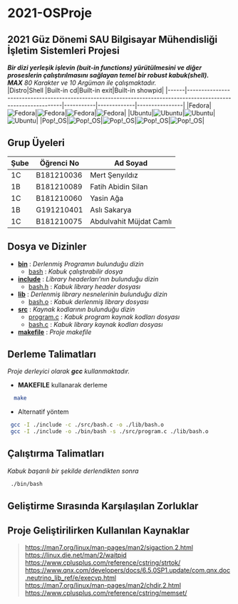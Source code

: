 # 2021-OSProje
## 2021 Güz Dönemi SAU Bilgisayar Mühendisliği İşletim Sistemleri Projesi
__*Bir dizi yerleşik işlevin (buit-in functions) yürütülmesini ve diğer proseslerin çalıştırılmasını sağlayan temel bir robust kabuk(shell).*__
<br>
*__MAX__ 80 Karakter ve 10 Argüman ile çalışmaktadır.*
<br>
|Distro|Shell                                                                                                           |Built-in cd|Built-in exit|Built-in showpid|
|------|----------------------------------------------------------------------------------------------------------------|-----------|-------------|----------------|
|Fedora|![Fedora](https://user-images.githubusercontent.com/63149243/145039032-be00fdc2-7245-4696-836c-49b718c1fba2.png)|![Fedora](https://user-images.githubusercontent.com/63149243/145039034-b86daab8-9f11-4f9e-b69a-5c45c3d1db66.png)|![Fedora](https://user-images.githubusercontent.com/63149243/145039037-44c0f245-d00f-4e58-bc02-a1a5f4a34ae9.png)|![Fedora](https://user-images.githubusercontent.com/63149243/145646022-0ae70b5e-bd4a-4764-816d-3dbb2a9ae7d6.png)|
|Ubuntu|![Ubuntu](https://user-images.githubusercontent.com/62845685/145042391-2b2b9804-55e7-4d9e-9107-3d7b626e5b6d.png)|![Ubuntu](https://user-images.githubusercontent.com/62845685/145042396-d49f425f-75ee-4ffc-85e4-d402e49d9647.png)|![Ubuntu](https://user-images.githubusercontent.com/62845685/145042397-728faf6b-d36d-4a34-94c1-22c00459e181.png)|
|Pop!_OS|![Pop!_OS](https://user-images.githubusercontent.com/63149243/145647919-1d1bc37d-b770-4438-a38d-31c15d774e8b.png)|![Pop!_OS](https://user-images.githubusercontent.com/63149243/145647910-2537e8df-e7bd-4632-b372-459a8460a514.png)|![Pop!_OS](https://user-images.githubusercontent.com/63149243/145647913-abdde28d-c1e5-4703-b6b5-2101f946f2f6.png)|![Pop!_OS](https://user-images.githubusercontent.com/63149243/145647915-e4f05540-b2ff-4061-bd57-3c1ff1bc494f.png)|

## Grup Üyeleri
|Şube|Öğrenci No|Ad Soyad                |
|----|----------|------------------------|
|1C  |B181210036 |Mert Şenyıldız         |
|1B  |B181210089 |Fatih Abidin Silan     |
|1C  |B181210060 |Yasin Ağa              |
|1B  |G191210401 |Aslı Sakarya           |
|1C  |B181210075 |Abdulvahit Müjdat Camlı|
## Dosya ve Dizinler
* [__bin__](https://github.com/MertSenyildiz/2021-OSProje/tree/master/bin) : *Derlenmiş Programın bulunduğu dizin*
  + [bash](https://github.com/MertSenyildiz/2021-OSProje/tree/master/bin/bash) : *Kabuk çalıştırabilir dosya*
* [__include__](https://github.com/MertSenyildiz/2021-OSProje/tree/master/include) : *Library headerları'nın bulunduğu dizin*
  + [bash.h](https://github.com/MertSenyildiz/2021-OSProje/tree/master/include/bash.h) : *Kabuk library header dosyası*
* [__lib__](https://github.com/MertSenyildiz/2021-OSProje/tree/master/lib) : *Derlenmiş library nesnelerinin bulunduğu dizin*
  + [bash.o](https://github.com/MertSenyildiz/2021-OSProje/tree/master/lib/bash.o) : *Kabuk derlenmiş library dosyası*
* [__src__](https://github.com/MertSenyildiz/2021-OSProje/tree/master/src) : *Kaynak kodlarının bulunduğu dizin*
  + [program.c](https://github.com/MertSenyildiz/2021-OSProje/tree/master/src/program.c) : *Kabuk program kaynak kodları dosyası*
  + [bash.c](https://github.com/MertSenyildiz/2021-OSProje/tree/master/src/bash.c) : *Kabuk library kaynak kodları dosyası*
* [__makefile__](https://github.com/MertSenyildiz/2021-OSProje/tree/master/makefile) : *Proje makefile*
## Derleme Talimatları
*Proje derleyici olarak __gcc__ kullanmaktadır.*
* __MAKEFILE__ kullanarak derleme
```bash
  make 
```
* Alternatif yöntem
 ```bash
  gcc -I ./include -c ./src/bash.c -o ./lib/bash.o
  gcc -I ./include -o ./bin/bash -s ./src/program.c ./lib/bash.o
 ```
 ## Çalıştırma Talimatları
 *Kabuk başarılı bir şekilde derlendikten sonra*
 ```bash
  ./bin/bash
```
## Geliştirme Sırasında Karşılaşılan Zorluklar
## Proje Geliştirilirken Kullanılan Kaynaklar
> https://man7.org/linux/man-pages/man2/sigaction.2.html
> <br>
> https://linux.die.net/man/2/waitpid
> <br>
> https://www.cplusplus.com/reference/cstring/strtok/
> <br>
> https://www.qnx.com/developers/docs/6.5.0SP1.update/com.qnx.doc.neutrino_lib_ref/e/execvp.html
> <br>
> https://man7.org/linux/man-pages/man2/chdir.2.html
> <br>
> https://www.cplusplus.com/reference/cstring/memset/


